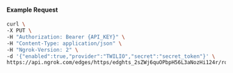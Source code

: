 <!-- Code generated for API Clients. DO NOT EDIT. -->

#### Example Request

```bash
curl \
-X PUT \
-H "Authorization: Bearer {API_KEY}" \
-H "Content-Type: application/json" \
-H "Ngrok-Version: 2" \
-d '{"enabled":true,"provider":"TWILIO","secret":"secret_token"}' \
https://api.ngrok.com/edges/https/edghts_2sZWj6quOPbpH56L3aNozHi124r/routes/edghtsrt_2sZWj2LG4ECkWFjOmhZaLb2a43L/webhook_verification
```
